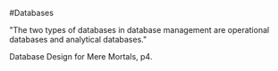 #Databases

"The two types of databases in database management are operational databases and analytical databases."

Database Design for Mere Mortals, p4.